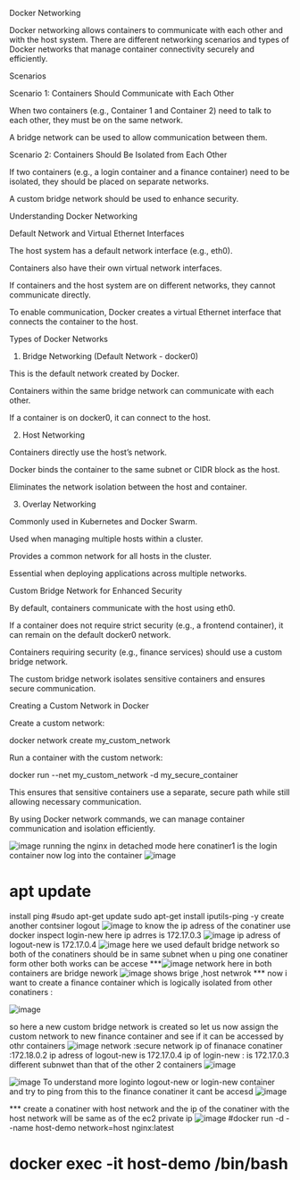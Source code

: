 Docker Networking

Docker networking allows containers to communicate with each other and with the host system. There are different networking scenarios and types of Docker networks that manage container connectivity securely and efficiently.

Scenarios

Scenario 1: Containers Should Communicate with Each Other

When two containers (e.g., Container 1 and Container 2) need to talk to each other, they must be on the same network.

A bridge network can be used to allow communication between them.

Scenario 2: Containers Should Be Isolated from Each Other

If two containers (e.g., a login container and a finance container) need to be isolated, they should be placed on separate networks.

A custom bridge network should be used to enhance security.

Understanding Docker Networking

Default Network and Virtual Ethernet Interfaces

The host system has a default network interface (e.g., eth0).

Containers also have their own virtual network interfaces.

If containers and the host system are on different networks, they cannot communicate directly.

To enable communication, Docker creates a virtual Ethernet interface that connects the container to the host.

Types of Docker Networks

1. Bridge Networking (Default Network - docker0)

This is the default network created by Docker.

Containers within the same bridge network can communicate with each other.

If a container is on docker0, it can connect to the host.

2. Host Networking

Containers directly use the host’s network.

Docker binds the container to the same subnet or CIDR block as the host.

Eliminates the network isolation between the host and container.

3. Overlay Networking

Commonly used in Kubernetes and Docker Swarm.

Used when managing multiple hosts within a cluster.

Provides a common network for all hosts in the cluster.

Essential when deploying applications across multiple networks.

Custom Bridge Network for Enhanced Security

By default, containers communicate with the host using eth0.

If a container does not require strict security (e.g., a frontend container), it can remain on the default docker0 network.

Containers requiring security (e.g., finance services) should use a custom bridge network.

The custom bridge network isolates sensitive containers and ensures secure communication.

Creating a Custom Network in Docker

Create a custom network:

docker network create my_custom_network

Run a container with the custom network:

docker run --net my_custom_network -d my_secure_container

This ensures that sensitive containers use a separate, secure path while still allowing necessary communication.

By using Docker network commands, we can manage container communication and isolation efficiently.

![image](https://github.com/user-attachments/assets/fe8b1dac-5e1d-4983-8445-b3abf4176f11)
running the nginx in detached mode
here conatiner1 is the login container
now log into the container
![image](https://github.com/user-attachments/assets/598f51dc-002c-4e74-ace0-6f61e8f6ecae)
# apt update
install ping 
#sudo apt-get update
sudo apt-get install iputils-ping -y
create another contsiner logout 
![image](https://github.com/user-attachments/assets/1c426493-e9a5-434e-ae95-82daa63ddec6)
to know the ip adress of the conatiner use 
docker inspect login-new
here ip adrres is 172.17.0.3
![image](https://github.com/user-attachments/assets/25b59349-3f9c-4ed7-b180-dc8239ded307)
ip adress of logout-new is 172.17.0.4
![image](https://github.com/user-attachments/assets/953104d5-cfd9-45de-b5f3-e3bf4e381101)
here we used default bridge network so both of the conatiners should be in same subnet
when u ping one conatiner form other both works can be accese
***![image](https://github.com/user-attachments/assets/afcd975a-330a-42e1-bfbb-e8b4771d10f4)
network here in both containers are bridge nework
![image](https://github.com/user-attachments/assets/1902dc70-5294-47d8-848c-f88ca7b2be3e)
shows brige ,host netwrok
*** now i want to create a finance container which is logically isolated from other conatiners :


![image](https://github.com/user-attachments/assets/8aa38c29-e5d8-4264-9ba0-3e812d73bc3b)

so here a new custom bridge network is created 
so let us now assign the custom network to new finance container and see if it can be accessed by othr containers
![image](https://github.com/user-attachments/assets/bd0661d9-12ef-49d3-a17f-45adff17980b)
network :secure network 
ip of finanace conatiner :172.18.0.2
ip adress of logout-new is 172.17.0.4
ip of login-new : is 172.17.0.3
different subnwet than that of the other 2 containers
![image](https://github.com/user-attachments/assets/4057fed9-fc2a-4d3b-8851-4158550a44b6)


![image](https://github.com/user-attachments/assets/95c1eb2e-d487-498d-8528-0adabd37b532)
To understand more loginto logout-new or login-new container and try to ping from this to the finance conatiner it cant be accesd
![image](https://github.com/user-attachments/assets/66702f94-f443-4551-98c4-b01cbb73872d)

*** create a conatiner with host network and the ip of the conatiner with the host network will be same as of the ec2 private ip
![image](https://github.com/user-attachments/assets/9200e0d5-06af-4bb9-b165-20dcaacf0e1f)
#docker run -d --name host-demo network=host nginx:latest
# docker exec -it host-demo /bin/bash
